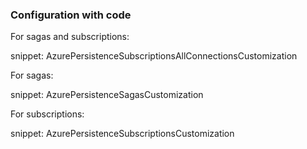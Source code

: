 ### Configuration with code

For sagas and subscriptions:

snippet: AzurePersistenceSubscriptionsAllConnectionsCustomization

For sagas:

snippet: AzurePersistenceSagasCustomization

For subscriptions:

snippet: AzurePersistenceSubscriptionsCustomization
